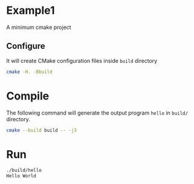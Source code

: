 
# Example1

A minimum cmake project

## Configure

It will create CMake configuration files inside `build` directory

```sh
cmake -H. -Bbuild
```

# Compile

The following command will generate the output program `hello` in `build/` directory.

```sh
cmake --build build -- -j3
```

# Run

```sh
./build/hello
Hello World
```


